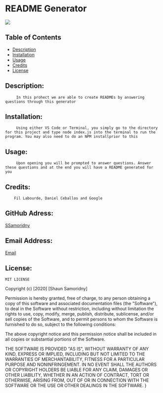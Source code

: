 # README Generator
![](https://img.shields.io/badge/README-GOODREADME-brightgreen)

## Table of Contents
- [Description](#description)
- [Installation](#installation)
- [Usage](#usage)
- [Credits](#credits)
- [License](#license)

## Description: 

         In this prohect we are able to create READMEs by answering questions through this generator

## Installation:

         Using either VS Code or Terminal, you simply go to the directory for this project and type node index.js into the terminal to run the program. You may also need to do an NPM installprior to this

## Usage:

         Upon opening you will be prompted to answer questions. Answer these questions and at the end you will have a README generated for you

## Credits:

        Fil Labourde, Daniel Ceballos and Google

## GitHub Adress:

[SSamoridny](github.com/SSamoridny)

## Email Address:

[Email](ssamoridny@gmail.com)

## License:
    
    MIT LICENSE

 Copyright (c) [2020] [Shaun Samoridny]

 Permission is hereby granted, free of charge, to any person obtaining a copy
 of this software and associated documentation files (the "Software"), to deal
 in the Software without restriction, including without limitation the rights
 to use, copy, modify, merge, publish, distribute, sublicense, and/or sell
 copies of the Software, and to permit persons to whom the Software is
 furnished to do so, subject to the following conditions:

 The above copyright notice and this permission notice shall be included in all
 copies or substantial portions of the Software.

 THE SOFTWARE IS PROVIDED "AS IS", WITHOUT WARRANTY OF ANY KIND, EXPRESS OR
 IMPLIED, INCLUDING BUT NOT LIMITED TO THE WARRANTIES OF MERCHANTABILITY,
 FITNESS FOR A PARTICULAR PURPOSE AND NONINFRINGEMENT. IN NO EVENT SHALL THE
 AUTHORS OR COPYRIGHT HOLDERS BE LIABLE FOR ANY CLAIM, DAMAGES OR OTHER
 LIABILITY, WHETHER IN AN ACTION OF CONTRACT, TORT OR OTHERWISE, ARISING FROM,
 OUT OF OR IN CONNECTION WITH THE SOFTWARE OR THE USE OR OTHER DEALINGS IN THE
 SOFTWARE.
 }
